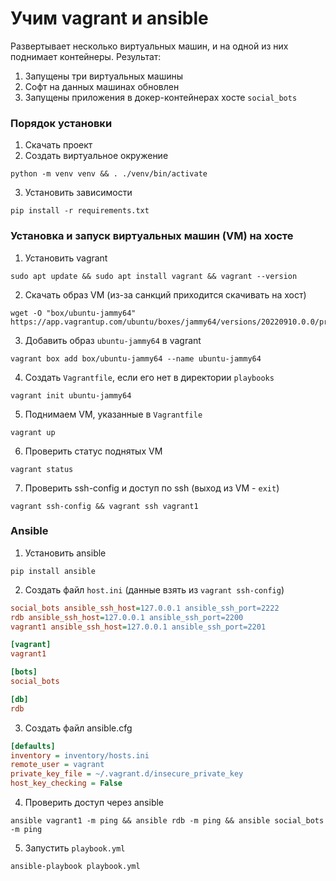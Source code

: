 # Учим vagrant и ansible
Развертывает несколько виртуальных машин, и на одной из них поднимает контейнеры.
Результат:
1. Запущены три виртуальных машины
2. Софт на данных машинах обновлен
3. Запущены приложения в докер-контейнерах хосте `social_bots`

### Порядок установки
1. Скачать проект
2. Создать виртуальное окружение
```commandline
python -m venv venv && . ./venv/bin/activate
```
3. Установить зависимости 
```commandline
pip install -r requirements.txt
```

### Установка и запуск виртуальных машин (VM) на хосте
1. Установить vagrant
```commandline
sudo apt update && sudo apt install vagrant && vagrant --version
```

2. Скачать образ VM (из-за санкций приходится скачивать на хост)
```commandline
wget -O "box/ubuntu-jammy64" https://app.vagrantup.com/ubuntu/boxes/jammy64/versions/20220910.0.0/providers/virtualbox.box
```

3. Добавить образ `ubuntu-jammy64` в vagrant
```commandline
vagrant box add box/ubuntu-jammy64 --name ubuntu-jammy64
```

4. Создать `Vagrantfile`, если его нет в директории `playbooks`
```commandline
vagrant init ubuntu-jammy64
```

5. Поднимаем VM, указанные в `Vagrantfile`
```commandline
vagrant up
```

6. Проверить статус поднятых VM
```commandline
vagrant status
```

7. Проверить ssh-config и доступ по ssh (выход из VM - `exit`)
```commandline
vagrant ssh-config && vagrant ssh vagrant1
```

### Ansible
1. Установить ansible
```commandline
pip install ansible
```
2. Создать файл `host.ini` (данные взять из `vagrant ssh-config`)
```ini
social_bots ansible_ssh_host=127.0.0.1 ansible_ssh_port=2222
rdb ansible_ssh_host=127.0.0.1 ansible_ssh_port=2200
vagrant1 ansible_ssh_host=127.0.0.1 ansible_ssh_port=2201

[vagrant]
vagrant1

[bots]
social_bots

[db]
rdb

```
3. Создать файл ansible.cfg
```ini
[defaults]
inventory = inventory/hosts.ini
remote_user = vagrant
private_key_file = ~/.vagrant.d/insecure_private_key
host_key_checking = False
```
4. Проверить доступ через ansible
```commandline
ansible vagrant1 -m ping && ansible rdb -m ping && ansible social_bots -m ping 
```
5. Запустить `playbook.yml`
```commandline
ansible-playbook playbook.yml
```

